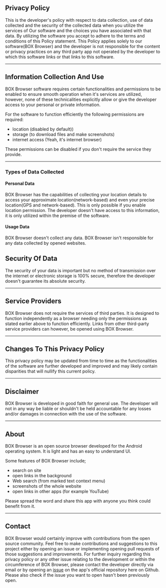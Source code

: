 ## Privacy Policy

This is the developer's policy with respect to data collection, use of data collected and the security of the collected data when you utilize the services of Our software and the choices you have associated with that data. By utilizing the software you accept to adhere to the terms and conditions of this Policy statement. This Policy applies solely to our software(BOX Browser) and the developer is not responsible for the content or privacy practices on any third party app not operated by the developer to which this software links or that links to this software. <hr>

## Information Collection And Use

BOX Browser software requires certain functionalities and permissions to be enabled to ensure smooth operation when it's services are utilized, however, none of these technicalities explicitly allow or give the developer access to your personal or private information.

For the software to function efficiently the following permissions are required:

- location (disabled by default))
- storage (to download files and make screenshots)
- internet access (Yeah, it's internet browser)

These permissions can be disabled if you don't require the service they provide. <hr>

### Types of Data Collected

#### Personal Data

BOX Browser has the capabilities of collecting your location details to access your approximate location(network-based) and even your precise location(GPS and network-based). This is only possible if you enable location permission. The developer doesn't have access to this information, it is only utilized within the premise of the software.

#### Usage Data

BOX Browser doesn't collect any data. BOX Browser isn't responsible for any data collected by opened websites.
    
## Security Of Data

The security of your data is important but no method of transmission over the internet or electronic storage is 100% secure, therefore the developer doesn't guarantee its absolute security. <hr>

## Service Providers

BOX Browser does not require the services of third parties. It is designed to function independently as a browser needing only the permissions as stated earlier above to function efficiently. Links from other third-party service providers can however, be opened using BOX Browser. <hr>
 
## Changes To This Privacy Policy

This privacy policy may be updated from time to time as the functionalities of the software are further developed and improved and may likely contain disparities that will nullify this current policy. <hr>
      
## Disclaimer    

BOX Browser is developed in good faith for general use. The developer will not in any way be liable or shouldn't be held accountable for any losses and/or damages in connection with the use of the software. <hr>

## About

BOX Browser is an open source browser developed for the Android operating system. It is light and has an easy to understand UI.

Some features of BOX Browser include;

- search on site
- open links in the background
- Web search (from marked text context menu)
- screenshots of the whole website
- open links in other apps (for example YouTube)

Please spread the word and share this app with anyone you think could benefit from it.  <hr>

## Contact 

BOX Browser would certainly improve with contributions from the open source community. Feel free to make contributions and suggestions to this project either by opening an issue or implementing opening pull requests of those suggestions and improvements. For further inquiry regarding this privacy policy or any other issue relating to the development or within the circumference of BOX Browser, please contact the developer directly via email or by opening an [issue](https://github.com/scoute-dich/browser/issues/new) on the app's official repository here on Github. Please also check if the issue you want to open hasn't been previously open.
